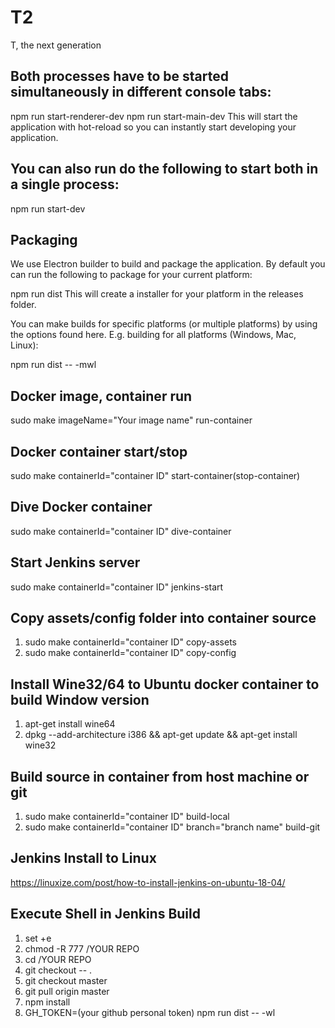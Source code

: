 # T2
T, the next generation

## Both processes have to be started simultaneously in different console tabs:

npm run start-renderer-dev
npm run start-main-dev
This will start the application with hot-reload so you can instantly start developing your application.

## You can also run do the following to start both in a single process:

npm run start-dev

## Packaging
We use Electron builder to build and package the application. By default you can run the following to package for your current platform:

npm run dist
This will create a installer for your platform in the releases folder.

You can make builds for specific platforms (or multiple platforms) by using the options found here. E.g. building for all platforms (Windows, Mac, Linux):

npm run dist -- -mwl

## Docker image, container run
sudo make imageName="Your image name" run-container

## Docker container start/stop
sudo make containerId="container ID" start-container(stop-container)

## Dive Docker container
sudo make containerId="container ID" dive-container

## Start Jenkins server
sudo make containerId="container ID" jenkins-start

## Copy assets/config folder into container source
1. sudo make containerId="container ID" copy-assets
2. sudo make containerId="container ID" copy-config

## Install Wine32/64 to Ubuntu docker container to build Window version
1. apt-get install wine64
2. dpkg --add-architecture i386 && apt-get update && apt-get install wine32

## Build source in container from host machine or git
1. sudo make containerId="container ID" build-local
2. sudo make containerId="container ID" branch="branch name" build-git

## Jenkins Install to Linux
https://linuxize.com/post/how-to-install-jenkins-on-ubuntu-18-04/

## Execute Shell in Jenkins Build

1. set +e
2. chmod -R 777 /YOUR REPO
3. cd /YOUR REPO
4. git checkout -- .
5. git checkout master
6. git pull origin master
7. npm install
8. GH_TOKEN=(your github personal token) npm run dist -- -wl